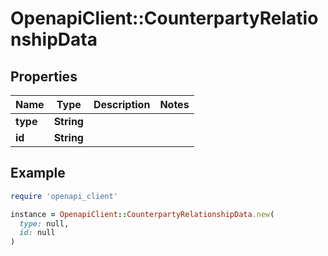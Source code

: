 # OpenapiClient::CounterpartyRelationshipData

## Properties

| Name | Type | Description | Notes |
| ---- | ---- | ----------- | ----- |
| **type** | **String** |  |  |
| **id** | **String** |  |  |

## Example

```ruby
require 'openapi_client'

instance = OpenapiClient::CounterpartyRelationshipData.new(
  type: null,
  id: null
)
```

